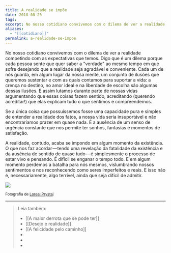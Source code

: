 ```yaml
---
title: A realidade se impõe
date: 2018-08-25
tags: 
excerpt: No nosso cotidiano convivemos com o dilema de ver a realidade competindo com as expectativas que temos.
aliases:
  - "[[cotidiano]]"
permalink: a-realidade-se-impoe
---
```

No nosso cotidiano convivemos com o dilema de ver a realidade competindo com as expectativas que temos. Digo que é um dilema porque cada pessoa sente que quer saber a "verdade" ao mesmo tempo em que sofre desejando que a realidade seja agradável e conveniente. Cada um de nós guarda, em algum lugar da nossa mente, um conjunto de ilusões que queremos sustentar e com as quais contamos para suportar a vida: a crença no destino, no amor ideal e na liberdade de escolha são algumas dessas ilusões. E assim lutamos durante parte de nossas vidas argumentando que essas coisas fazem sentido, acreditando (querendo acreditar!) que elas explicam tudo o que sentimos e compreendemos.

Se a única coisa que possuíssemos fosse uma capacidade pura e simples de entender a realidade dos fatos, a nossa vida seria insuportável e não encontraríamos prazer em quase nada. É a ausência de um senso de urgência constante que nos permite ter sonhos, fantasias e momentos de satisfação.

A realidade, contudo, acaba se impondo em algum momento da existência. O que nos faz acordar — tendo uma revelação da fatalidade da existência e da ausência de sentido de quase tudo — é simplesmente o processo de estar vivo e pensando. É difícil se enganar o tempo todo. E em algum momento perdemos a batalha para nós mesmos, vislumbrando nossos sentimentos e nos reconhecendo como seres imperfeitos e reais. E isso não é, necessariamente, algo terrível, ainda que seja difícil de admitir.

![](https://cdn-images-1.medium.com/max/1000/1*lr8WSFT0BkfboyePTxfdCA.jpeg)

<small>Fotografia de <a href="https://www.lorealprystaj.com/">Loreal Prystaj</a></small>

---



> Leia também:
> - [[A maior derrota que se pode ter]]
> - [[Desejo e realidade]]
> - [[A felicidade pelo caminho]]
> -
> -
> -